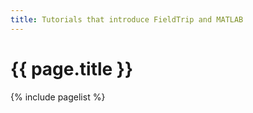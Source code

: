 ```yaml
---
title: Tutorials that introduce FieldTrip and MATLAB
---
```


# {{ page.title }}

{% include pagelist %}
